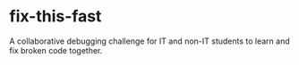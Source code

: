 # fix-this-fast
A collaborative debugging challenge for IT and non-IT students to learn and fix broken code together.
